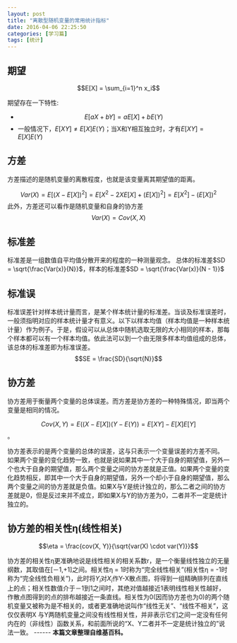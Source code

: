 ```yaml
---
layout: post
title: "离散型随机变量的常用统计指标"
date: 2016-04-06 22:25:50
categories: [学习篇]
tags: [统计]
---
```

## 期望

$$E[X] = \sum_{i=1}^n x_i$$

期望存在一下特性:
* $$E[aX + bY] = aE[X] + bE(Y)$$
* 一般情况下，$E[X Y] \neq E[X]E(Y)$；当X和Y相互独立时，才有$E[X Y] = E[X]E(Y)$<!--more-->

## 方差
方差描述的是随机变量的离散程度，也就是该变量离其期望值的距离。

$$Var(X) = E[(X -E[X])^2] = E[X^{2} - 2X E[X] + (E[X])^{2}] = E[X^{2}] - (E[X])^{2}$$
此外，方差还可以看作是随机变量和自身的协方差$$Var(X) = Cov(X, X)$$

## 标准差
标准差是一组数值自平均值分散开来的程度的一种测量观念。
总体的标准差$SD = \sqrt{\frac{Var(x)}{N}}$，样本的标准差$SD = \sqrt{\frac{Var(x)}{N - 1}}$

## 标准误
标准误差针对样本统计量而言，是某个样本统计量的标准差。当谈及标准误差时，一般须指明对应的样本统计量才有意义。以下以样本均值（样本均值是一种样本统计量）作为例子。于是，假设可以从总体中随机选取无限的大小相同的样本，那每个样本都可以有一个样本均值。依此法可以到一个由无限多样本均值组成的总体，该总体的标准差即为标准误差。
$$SE = \frac{SD}{\sqrt{N}}$$
## 协方差
协方差用于衡量两个变量的总体误差。而方差是协方差的一种特殊情况，即当两个变量是相同的情况。

$$Cov(X, Y) = E((X - E[X])(Y - E(Y)) = E[XY] - E[X] E[Y]$$。

协方差表示的是两个变量的总体的误差，这与只表示一个变量误差的方差不同。 如果两个变量的变化趋势一致，也就是说如果其中一个大于自身的期望值，另外一个也大于自身的期望值，那么两个变量之间的协方差就是正值。如果两个变量的变化趋势相反，即其中一个大于自身的期望值，另外一个却小于自身的期望值，那么两个变量之间的协方差就是负值。如果X与Y是统计独立的，那么二者之间的协方差就是0，但是反过来并不成立，即如果X与Y的协方差为0，二者并不一定是统计独立的。

## 协方差的相关性η(线性相关)

 $$\eta =  \frac{cov(X, Y)}{\sqrt{var(X) \cdot var(Y)}}$$

协方差的相关性η更准确地说是线性相关的相关系数r，是一个衡量线性独立的无量纲数，其取值在[－1,+1]之间。相关性η = 1时称为“完全线性相关”(相关性η = -1时称为“完全线性负相关”)，此时将$Y_{i}$对$X_{i}$作Y-X散点图，将得到一组精确排列在直线上的点；相关性数值介于－1到1之间时，其绝对值越接近1表明线性相关性越好，作散点图得到的点的排布越接近一条直线。相关性为0(因而协方差也为0)的两个随机变量又被称为是不相关的，或者更准确地说叫作“线性无关”、“线性不相关”，这仅仅表明X 与Y两随机变量之间没有线性相关性，并非表示它们之间一定没有任何内在的（非线性）函数关系，和前面所说的“X、Y二者并不一定是统计独立的”说法一致。
\------
**本篇文章整理自维基百科。**